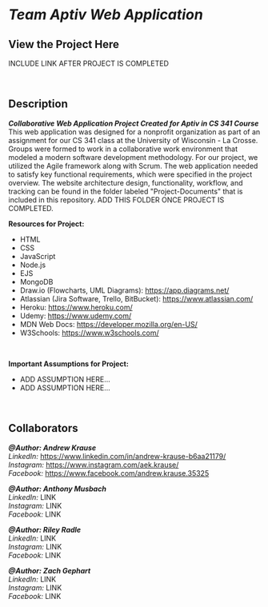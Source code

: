 # *Team Aptiv Web Application*
## View the Project Here
INCLUDE LINK AFTER PROJECT IS COMPLETED

<p>&nbsp;</p>

## Description
**_Collaborative Web Application Project Created for Aptiv in CS 341 Course_** <br/>
This web application was designed for a nonprofit organization as part of an assignment for our CS 341 class at the University of Wisconsin - La Crosse. Groups were formed to work in a collaborative work environment that modeled a modern software development methodology. For our project, we utilized the Agile framework along with Scrum. The web application needed to satisfy key functional requirements, which were specified in the project overview. The website architecture design, functionality, workflow, and tracking can be found in the folder labeled "Project-Documents" that is included in this repository. ADD THIS FOLDER ONCE PROJECT IS COMPLETED.

**Resources for Project:**
- HTML
- CSS
- JavaScript
- Node.js
- EJS
- MongoDB
- Draw.io (Flowcharts, UML Diagrams): https://app.diagrams.net/
- Atlassian (Jira Software, Trello, BitBucket): https://www.atlassian.com/
- Heroku: https://www.heroku.com/
- Udemy: https://www.udemy.com/
- MDN Web Docs: https://developer.mozilla.org/en-US/
- W3Schools: https://www.w3schools.com/
<p>&nbsp;</p>

**Important Assumptions for Project:**
- ADD ASSUMPTION HERE...
- ADD ASSUMPTION HERE...
<p>&nbsp;</p>

## Collaborators

**_@Author: Andrew Krause_** <br/>
*LinkedIn:* https://www.linkedin.com/in/andrew-krause-b6aa21179/ <br/>
*Instagram:* https://www.instagram.com/aek.krause/ <br/>
*Facebook:* https://www.facebook.com/andrew.krause.35325 <br/>

**_@Author: Anthony Musbach_** <br/>
*LinkedIn:* LINK <br/>
*Instagram:* LINK <br/>
*Facebook:* LINK <br/>

**_@Author: Riley Radle_** <br/>
*LinkedIn:* LINK <br/>
*Instagram:* LINK <br/>
*Facebook:* LINK <br/>

**_@Author: Zach Gephart_** <br/>
*LinkedIn:* LINK <br/>
*Instagram:* LINK <br/>
*Facebook:* LINK

